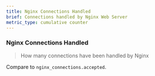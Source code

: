 ```yaml
---
title: Nginx Connections Handled
brief: Connections handled by Nginx Web Server
metric_type: cumulative counter
---
```

### Nginx Connections Handled

> How many connections have been handled by Nginx

Compare to `nginx_connections.accepted`.
